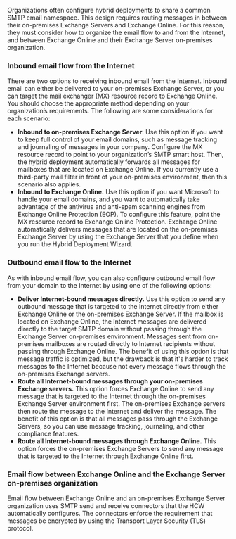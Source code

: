 Organizations often configure hybrid deployments to share a common SMTP email namespace. This design requires routing messages in between their on-premises Exchange Servers and Exchange Online. For this reason, they must consider how to organize the email flow to and from the Internet, and between Exchange Online and their Exchange Server on-premises organization.

### Inbound email flow from the Internet

There are two options to receiving inbound email from the Internet. Inbound email can either be delivered to your on-premises Exchange Server, or you can target the mail exchanger (MX) resource record to Exchange Online. You should choose the appropriate method depending on your organization’s requirements. The following are some considerations for each scenario:

 -  **Inbound to on-premises Exchange Server**. Use this option if you want to keep full control of your email domains, such as message tracking and journaling of messages in your company. Configure the MX resource record to point to your organization’s SMTP smart host. Then, the hybrid deployment automatically forwards all messages for mailboxes that are located on Exchange Online. If you currently use a third-party mail filter in front of your on-premises environment, then this scenario also applies.
 -  **Inbound to Exchange Online.** Use this option if you want Microsoft to handle your email domains, and you want to automatically take advantage of the antivirus and anti-spam scanning engines from Exchange Online Protection (EOP). To configure this feature, point the MX resource record to Exchange Online Protection. Exchange Online automatically delivers messages that are located on the on-premises Exchange Server by using the Exchange Server that you define when you run the Hybrid Deployment Wizard.

### Outbound email flow to the Internet

As with inbound email flow, you can also configure outbound email flow from your domain to the Internet by using one of the following options:

 -  **Deliver Internet-bound messages directly.** Use this option to send any outbound message that is targeted to the Internet directly from either Exchange Online or the on-premises Exchange Server. If the mailbox is located on Exchange Online, the Internet messages are delivered directly to the target SMTP domain without passing through the Exchange Server on-premises environment. Messages sent from on-premises mailboxes are routed directly to Internet recipients without passing through Exchange Online. The benefit of using this option is that message traffic is optimized, but the drawback is that it's harder to track messages to the Internet because not every message flows through the on-premises Exchange servers.
 -  **Route all Internet-bound messages through your on-premises Exchange servers.** This option forces Exchange Online to send any message that is targeted to the Internet through the on-premises Exchange Server environment first. The on-premises Exchange servers then route the message to the Internet and deliver the message. The benefit of this option is that all messages pass through the Exchange Servers, so you can use message tracking, journaling, and other compliance features.
 -  **Route all Internet-bound messages through Exchange Online.** This option forces the on-premises Exchange Servers to send any message that is targeted to the Internet through Exchange Online first.

### Email flow between Exchange Online and the Exchange Server on-premises organization

Email flow between Exchange Online and an on-premises Exchange Server organization uses SMTP send and receive connectors that the HCW automatically configures. The connectors enforce the requirement that messages be encrypted by using the Transport Layer Security (TLS) protocol.
